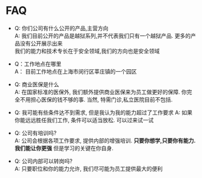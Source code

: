 # FAQ

* Q: 你们公司有什么公开的产品,主营方向  
  A: 我们目前公开的产品是越狱系列,并不代表我们只有一个越狱产品. 更多的产品没有公开展示出来   
     我们的能力和技术专长在于安全领域,我们的方向也是安全领域

* Q：工作地点在哪里  
  A： 目前工作地点在上海市闵行区莘庄镇的一个园区

* Q: 商业医保是什么  
  A: 在国家标准的医保外, 我们额外提供商业医保来为员工做更好的保障. 你完全不用担心医保的钱不够的事. 当然,                  特需门诊,私立医院目前不包括. 

* Q: 我可能有些条件达不到需求, 但是我认为我的能力超过了工作要求
  A: 如果你能远远胜任我们工作, 条件可以适当放松. 可以过来试一试

* Q: 公司有培训吗?  
  A: 公司会根据各项工作要求, 提供内部的增强培训. **只要你想学,只要你有能力. 我们能让你更强** 但是学习的关键在你自身.

* Q: 公司内部可以转岗吗?  
  A: 只要职位和你的能力允许, 我们尽可能为员工提供最大的便利


